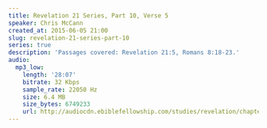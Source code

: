 ```yaml
---
title: Revelation 21 Series, Part 10, Verse 5
speaker: Chris McCann
created_at: 2015-06-05 21:00
slug: revelation-21-series-part-10
series: true
description: 'Passages covered: Revelation 21:5, Romans 8:18-23.'
audio:
  mp3_low:
    length: '28:07'
    bitrate: 32 Kbps
    sample_rate: 22050 Hz
    size: 6.4 MB
    size_bytes: 6749233
    url: http://audiocdn.ebiblefellowship.com/studies/revelation/chapter-21/2015.06.05_McCann_-_Revelation_21_Series_Part_10.mp3
---
```

